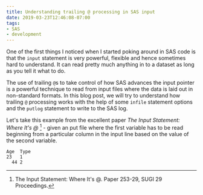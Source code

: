 ```yaml
---
title: Understanding trailing @ processing in SAS input
date: 2019-03-23T12:46:08-07:00
tags:
- SAS
- development
---
```


One of the first things I noticed when I started poking around in SAS code is that the `input` statement is very powerful, flexible and hence sometimes hard to understand. It can read pretty much anything in to a dataset as long as you tell it what to do.

The use of trailing `@`s to take control of how SAS advances the input pointer is a powerful technique to read from input files where the data is laid out in non-standard formats. In this blog post, we will try to understand how trailing `@` processing works with the help of some `infile` statement options and the `putlog` statement to write to the SAS log.

Let's take this example from the excellent paper _The Input Statement: Where It's @_ [^1] - given an put file where the first variable has to be read beginning from a particular column in the input line based on the value of the second variable.

```
Age  Type
23   1
  44 2
```


[^1]: The Input Statement: Where It's @. Paper 253-29, SUGI 29 Proceedings.
